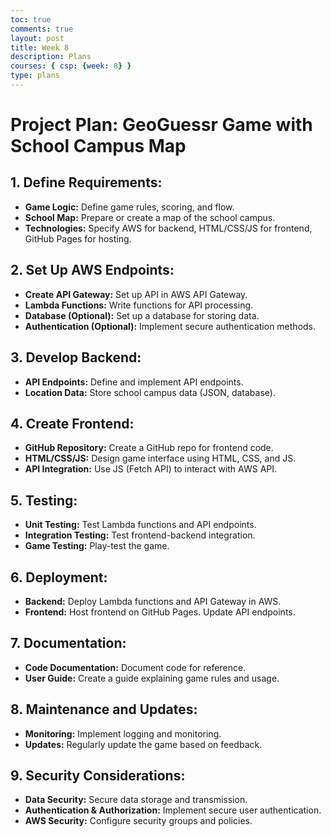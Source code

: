 ```yaml
---
toc: true
comments: true
layout: post
title: Week 8
description: Plans
courses: { csp: {week: 8} }
type: plans
---
```


# Project Plan: GeoGuessr Game with School Campus Map

## 1. Define Requirements:
- **Game Logic:** Define game rules, scoring, and flow.
- **School Map:** Prepare or create a map of the school campus.
- **Technologies:** Specify AWS for backend, HTML/CSS/JS for frontend, GitHub Pages for hosting.

## 2. Set Up AWS Endpoints:
- **Create API Gateway:** Set up API in AWS API Gateway.
- **Lambda Functions:** Write functions for API processing.
- **Database (Optional):** Set up a database for storing data.
- **Authentication (Optional):** Implement secure authentication methods.

## 3. Develop Backend:
- **API Endpoints:** Define and implement API endpoints.
- **Location Data:** Store school campus data (JSON, database).

## 4. Create Frontend:
- **GitHub Repository:** Create a GitHub repo for frontend code.
- **HTML/CSS/JS:** Design game interface using HTML, CSS, and JS.
- **API Integration:** Use JS (Fetch API) to interact with AWS API.

## 5. Testing:
- **Unit Testing:** Test Lambda functions and API endpoints.
- **Integration Testing:** Test frontend-backend integration.
- **Game Testing:** Play-test the game.

## 6. Deployment:
- **Backend:** Deploy Lambda functions and API Gateway in AWS.
- **Frontend:** Host frontend on GitHub Pages. Update API endpoints.

## 7. Documentation:
- **Code Documentation:** Document code for reference.
- **User Guide:** Create a guide explaining game rules and usage.

## 8. Maintenance and Updates:
- **Monitoring:** Implement logging and monitoring.
- **Updates:** Regularly update the game based on feedback.

## 9. Security Considerations:
- **Data Security:** Secure data storage and transmission.
- **Authentication & Authorization:** Implement secure user authentication.
- **AWS Security:** Configure security groups and policies.
